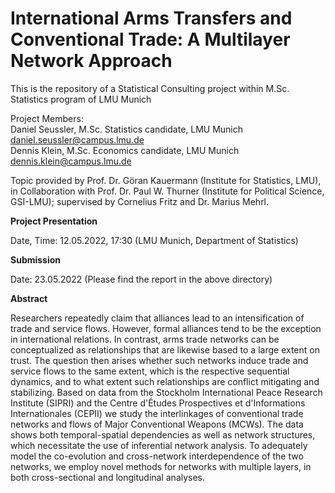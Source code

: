 # International Arms Transfers and Conventional Trade: A Multilayer Network Approach

This is the repository of a Statistical Consulting project within M.Sc. Statistics program of LMU Munich

Project Members:<br>
Daniel Seussler, M.Sc. Statistics candidate, LMU Munich <br>
[daniel.seussler@campus.lmu.de](mailto:daniel.seussler@campus.lmu.de)<br>
Dennis Klein, M.Sc. Economics candidate, LMU Munich<br>
[dennis.klein@campus.lmu.de](mailto:dennis.klein@campus.lmu.de)

Topic provided by Prof. Dr. Göran Kauermann (Institute for Statistics, LMU), in Collaboration with Prof. Dr. Paul W. Thurner (Institute for Political Science, GSI-LMU); supervised by Cornelius Fritz and Dr. Marius Mehrl. 

**Project Presentation**

Date, Time:  12.05.2022, 17:30 (LMU Munich, Department of Statistics)

**Submission**

Date:  23.05.2022 (Please find the report in the above directory)


**Abstract**

Researchers repeatedly claim that alliances lead to an intensification of trade and service flows. However, formal alliances tend to be the exception in international relations. In contrast, arms trade networks can be conceptualized as relationships that are likewise based to a large extent on trust. The question then arises whether such networks induce trade and service flows to the same extent, which is the respective sequential dynamics, and to what extent such relationships are conflict mitigating and stabilizing. Based on data from the Stockholm International Peace Research Institute (SIPRI) and the Centre d'Études Prospectives et d'Informations Internationales (CEPII) we study the interlinkages of conventional trade networks and flows of Major Conventional Weapons (MCWs). The data shows both temporal-spatial dependencies as well as network structures, which necessitate the use of inferential network analysis. To adequately model the co-evolution and cross-network interdependence of the two networks, we employ novel methods for networks with multiple layers, in both cross-sectional and longitudinal analyses.
